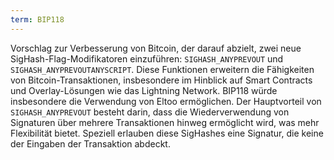 ```yaml
---
term: BIP118
---
```


Vorschlag zur Verbesserung von Bitcoin, der darauf abzielt, zwei neue SigHash-Flag-Modifikatoren einzuführen: `SIGHASH_ANYPREVOUT` und `SIGHASH_ANYPREVOUTANYSCRIPT`. Diese Funktionen erweitern die Fähigkeiten von Bitcoin-Transaktionen, insbesondere im Hinblick auf Smart Contracts und Overlay-Lösungen wie das Lightning Network. BIP118 würde insbesondere die Verwendung von Eltoo ermöglichen. Der Hauptvorteil von `SIGHASH_ANYPREVOUT` besteht darin, dass die Wiederverwendung von Signaturen über mehrere Transaktionen hinweg ermöglicht wird, was mehr Flexibilität bietet. Speziell erlauben diese SigHashes eine Signatur, die keine der Eingaben der Transaktion abdeckt.